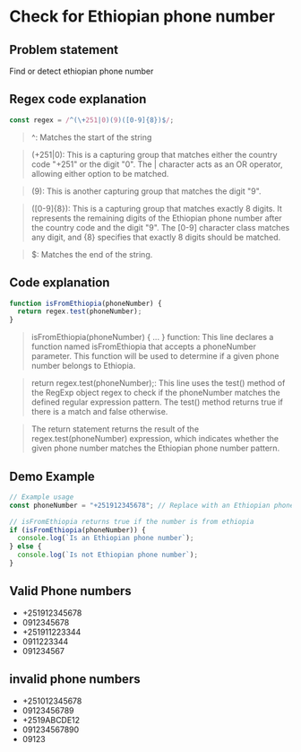 # Check for Ethiopian phone number

## Problem statement

Find or detect ethiopian phone number

## Regex code explanation

```js
const regex = /^(\+251|0)(9)([0-9]{8})$/;
```

> ^: Matches the start of the string <br/>

> (\+251|0): This is a capturing group that matches either the country code "+251" or the digit "0". The | character acts as an OR operator, allowing either option to be matched.

> (9): This is another capturing group that matches the digit "9". 

> ([0-9]{8}): This is a capturing group that matches exactly 8 digits. It represents the remaining digits of the Ethiopian phone number after the country code and the digit "9". The [0-9] character class matches any digit, and {8} specifies that exactly 8 digits should be matched.

> $: Matches the end of the string.

## Code explanation

```js
function isFromEthiopia(phoneNumber) {
  return regex.test(phoneNumber);
}
```

> isFromEthiopia(phoneNumber) { ... } function: This line declares a function named isFromEthiopia that accepts a phoneNumber parameter. This function will be used to determine if a given phone number belongs to Ethiopia.

> return regex.test(phoneNumber);: This line uses the test() method of the RegExp object regex to check if the phoneNumber matches the defined regular expression pattern. The test() method returns true if there is a match and false otherwise.

> The return statement returns the result of the regex.test(phoneNumber) expression, which indicates whether the given phone number matches the Ethiopian phone number pattern.


## Demo Example

```js
// Example usage
const phoneNumber = "+251912345678"; // Replace with an Ethiopian phone number

// isFromEthiopia returns true if the number is from ethiopia
if (isFromEthiopia(phoneNumber)) {
  console.log(`Is an Ethiopian phone number`);
} else {
  console.log(`Is not Ethiopian phone number`);
}
```

## Valid Phone numbers

- +251912345678
- 0912345678
- +251911223344
- 0911223344
- 091234567

## invalid phone numbers

- +251012345678
- 09123456789
- +2519ABCDE12
- 091234567890
- 09123